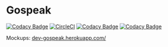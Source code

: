 # Gospeak

[![Codacy Badge](https://api.codacy.com/project/badge/Grade/06df3e819af34ab3bf76f4992efd75b8)](https://app.codacy.com/app/loicknuchel/gospeak?utm_source=github.com&utm_medium=referral&utm_content=loicknuchel/gospeak&utm_campaign=Badge_Grade_Dashboard)
[![CircleCI](https://circleci.com/gh/loicknuchel/gospeak/tree/master.svg?style=shield)](https://circleci.com/gh/loicknuchel/gospeak/tree/master)
[![Codacy Badge](https://img.shields.io/codacy/grade/45ed63364ff14a87b7f1dad81ffee091.svg)](https://www.codacy.com/app/loicknuchel/gospeak?utm_source=github.com&amp;utm_medium=referral&amp;utm_content=loicknuchel/gospeak&amp;utm_campaign=Badge_Grade)
[![Codacy Badge](https://img.shields.io/codacy/coverage/45ed63364ff14a87b7f1dad81ffee091.svg)](https://www.codacy.com/app/loicknuchel/gospeak?utm_source=github.com&amp;utm_medium=referral&amp;utm_content=loicknuchel/gospeak&amp;utm_campaign=Badge_Grade)

Mockups: [dev-gospeak.herokuapp.com/](http://dev-gospeak.herokuapp.com/)
